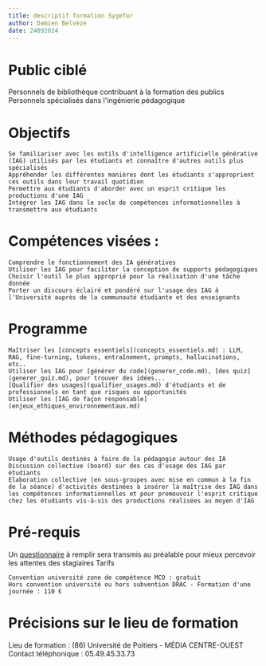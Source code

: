 ```yaml
---
title: descriptif formation Sygefor
author: Damien Belvèze
date: 24092024 
---
```


# Public ciblé

Personnels de bibliothèque contribuant à la formation des publics
Personnels spécialisés dans l'ingénierie pédagogique

# Objectifs

    Se familiariser avec les outils d'intelligence artificielle générative (IAG) utilisés par les étudiants et connaître d'autres outils plus spécialisés
    Appréhender les différentes manières dont les étudiants s'approprient ces outils dans leur travail quotidien
    Permettre aux étudiants d'aborder avec un esprit critique les productions d'une IAG
    Intégrer les IAG dans le socle de compétences informationnelles à transmettre aux étudiants


# Compétences visées :

    Comprendre le fonctionnement des IA génératives
    Utiliser les IAG pour faciliter la conception de supports pédagogiques
    Choisir l'outil le plus approprié pour la réalisation d'une tâche donnée
    Porter un discours éclairé et pondéré sur l'usage des IAG à l'Université auprès de la communauté étudiante et des enseignants

# Programme

    Maîtriser les [concepts essentiels](concepts_essentiels.md) : LLM, RAG, fine-turning, tokens, entraînement, prompts, hallucinations, etc..
    Utiliser les IAG pour [générer du code](generer_code.md), [des quiz](generer_quiz.md), pour trouver des idées...
    [Qualifier des usages](qualifier_usages.md) d'étudiants et de professionnels en tant que risques ou opportunités
    Utiliser les [IAG de façon responsable](enjeux_ethiques_environnementaux.md)

# Méthodes pédagogiques

    Usage d'outils destinés à faire de la pédagogie autour des IA
    Discussion collective (board) sur des cas d'usage des IAG par étudiants
    Elaboration collective (en sous-groupes avec mise en commun à la fin de la séance) d'activités destinées à insérer la maîtrise des IAG dans les compétences informationnelles et pour promouvoir l'esprit critique chez les étudiants vis-à-vis des productions réalisées au moyen d'IAG

# Pré-requis

Un [questionnaire](questionnaire.md) à remplir sera transmis au préalable pour mieux percevoir les attentes des stagiaires
Tarifs

    Convention université zone de compétence MCO : gratuit
    Hors convention université ou hors subvention DRAC - Formation d'une journée : 110 €

# Précisions sur le lieu de formation
Lieu de formation : (86) Université de Poitiers - MÉDIA CENTRE-OUEST
Contact téléphonique : 05.49.45.33.73